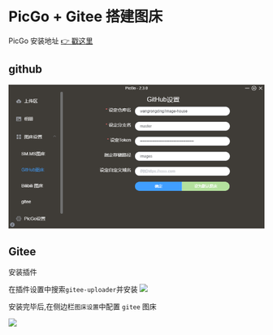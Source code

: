 # PicGo + Gitee 搭建图床

PicGo 安装地址 [👉 戳这里](https://github.com/Molunerfinn/picgo/releases)

## github

![](https://raw.githubusercontent.com/wangrongding/image-house/master/images202202211700315.png)

## Gitee

安装插件

在插件设置中搜索`gitee-uploader`并安装
![](https://gitee.com/wangrongding/image-house/raw/master/images/202201261715442.png)

安装完毕后,在侧边栏`图床设置`中配置 `gitee` 图床

![](https://gitee.com/wangrongding/image-house/raw/master/images/202201261707937.png)
